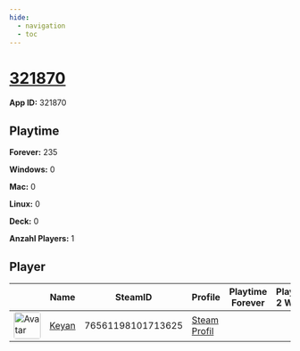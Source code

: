```yaml
---
hide:
  - navigation
  - toc
---
```

# <a href="https://steamdb.info/app/321870">321870</a>

**App ID:** 321870

## Playtime

**Forever:** 235

**Windows:** 0

**Mac:** 0

**Linux:** 0

**Deck:** 0

**Anzahl Players:** 1
## Player

<table id="charts-table" class="display" style="width:100%">
            <thead>
                <tr>
                    <th></th>
                    <th>Name</th>
                    <th>SteamID</th>
                    <th>Profile</th>
                    <th>Playtime Forever</th>
                    <th>Playtime 2 Weeks</th>
                </tr>
            </thead>
            <tbody>
        <tr>
<td><a href="https://steamcommunity.com/profiles/76561198101713625/" target="_blank"><img src="https://avatars.steamstatic.com/0f6b9a1e8b9fb698ec008053ecf64a440cf75370_full.jpg" alt="Avatar" style="width:48px;height:48px;border-radius:4px;"></a></td><td><a href="/player/76561198101713625">Keyan</a></td><td>76561198101713625</td><td><a href="https://steamcommunity.com/profiles/76561198101713625/" target="_blank">Steam Profil</a></td><td></td><td></td></tr>
</tbody>
</table>
